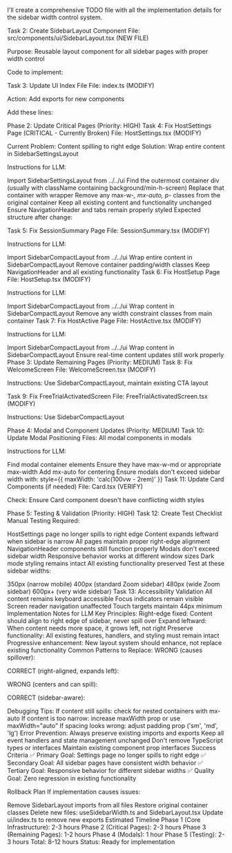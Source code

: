 


I'll create a comprehensive TODO file with all the implementation details for the sidebar width control system.

Task 2: Create SidebarLayout Component
File: src/components/ui/SidebarLayout.tsx (NEW FILE)

Purpose: Reusable layout component for all sidebar pages with proper width control

Code to implement:

Task 3: Update UI Index File
File: index.ts (MODIFY)

Action: Add exports for new components

Add these lines:

Phase 2: Update Critical Pages (Priority: HIGH)
Task 4: Fix HostSettings Page (CRITICAL - Currently Broken)
File: HostSettings.tsx (MODIFY)

Current Problem: Content spilling to right edge
Solution: Wrap entire content in SidebarSettingsLayout

Instructions for LLM:

Import SidebarSettingsLayout from ../../ui
Find the outermost container div (usually with className containing background/min-h-screen)
Replace that container with <SidebarSettingsLayout> wrapper
Remove any max-w-*, mx-auto, p-* classes from the original container
Keep all existing content and functionality unchanged
Ensure NavigationHeader and tabs remain properly styled
Expected structure after change:

Task 5: Fix SessionSummary Page
File: SessionSummary.tsx (MODIFY)

Instructions for LLM:

Import SidebarCompactLayout from ../../ui
Wrap entire content in SidebarCompactLayout
Remove container padding/width classes
Keep NavigationHeader and all existing functionality
Task 6: Fix HostSetup Page
File: HostSetup.tsx (MODIFY)

Instructions for LLM:

Import SidebarCompactLayout from ../../ui
Wrap content in SidebarCompactLayout
Remove any width constraint classes from main container
Task 7: Fix HostActive Page
File: HostActive.tsx (MODIFY)

Instructions for LLM:

Import SidebarCompactLayout from ../../ui
Wrap content in SidebarCompactLayout
Ensure real-time content updates still work properly
Phase 3: Update Remaining Pages (Priority: MEDIUM)
Task 8: Fix WelcomeScreen
File: WelcomeScreen.tsx (MODIFY)

Instructions: Use SidebarCompactLayout, maintain existing CTA layout

Task 9: Fix FreeTrialActivatedScreen
File: FreeTrialActivatedScreen.tsx (MODIFY)

Instructions: Use SidebarCompactLayout

Phase 4: Modal and Component Updates (Priority: MEDIUM)
Task 10: Update Modal Positioning
Files: All modal components in modals

Instructions for LLM:

Find modal container elements
Ensure they have max-w-md or appropriate max-width
Add mx-auto for centering
Ensure modals don't exceed sidebar width with: style={{ maxWidth: 'calc(100vw - 2rem)' }}
Task 11: Update Card Components (if needed)
File: Card.tsx (VERIFY)

Check: Ensure Card component doesn't have conflicting width styles

Phase 5: Testing & Validation (Priority: HIGH)
Task 12: Create Test Checklist
Manual Testing Required:

 HostSettings page no longer spills to right edge
 Content expands leftward when sidebar is narrow
 All pages maintain proper right-edge alignment
 NavigationHeader components still function properly
 Modals don't exceed sidebar width
 Responsive behavior works at different window sizes
 Dark mode styling remains intact
 All existing functionality preserved
Test at these sidebar widths:

 350px (narrow mobile)
 400px (standard Zoom sidebar)
 480px (wide Zoom sidebar)
 600px+ (very wide sidebar)
Task 13: Accessibility Validation
 All content remains keyboard accessible
 Focus indicators remain visible
 Screen reader navigation unaffected
 Touch targets maintain 44px minimum
Implementation Notes for LLM
Key Principles:
Right-edge fixed: Content should align to right edge of sidebar, never spill over
Expand leftward: When content needs more space, it grows left, not right
Preserve functionality: All existing features, handlers, and styling must remain intact
Progressive enhancement: New layout system should enhance, not replace existing functionality
Common Patterns to Replace:
WRONG (causes spillover):

CORRECT (right-aligned, expands left):

WRONG (centers and can spill):

CORRECT (sidebar-aware):

Debugging Tips:
If content still spills: check for nested containers with mx-auto
If content is too narrow: increase maxWidth prop or use maxWidth="auto"
If spacing looks wrong: adjust padding prop ('sm', 'md', 'lg')
Error Prevention:
Always preserve existing imports and exports
Keep all event handlers and state management unchanged
Don't remove TypeScript types or interfaces
Maintain existing component prop interfaces
Success Criteria
✅ Primary Goal: Settings page no longer spills to right edge
✅ Secondary Goal: All sidebar pages have consistent width behavior
✅ Tertiary Goal: Responsive behavior for different sidebar widths
✅ Quality Goal: Zero regression in existing functionality

Rollback Plan
If implementation causes issues:

Remove SidebarLayout imports from all files
Restore original container classes
Delete new files: useSidebarWidth.ts and SidebarLayout.tsx
Update ui/index.ts to remove new exports
Estimated Timeline
Phase 1 (Core Infrastructure): 2-3 hours
Phase 2 (Critical Pages): 2-3 hours
Phase 3 (Remaining Pages): 1-2 hours
Phase 4 (Modals): 1 hour
Phase 5 (Testing): 2-3 hours
Total: 8-12 hours
Status: Ready for implementation
